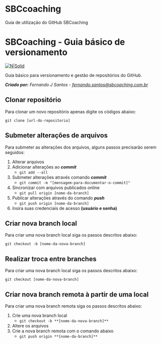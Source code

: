 # SBCcoaching
Guia de utilização do GitHub SBCoaching

# SBCoaching - Guia básico de versionamento

[![N|Solid](https://d3ams2lk3yn2fs.cloudfront.net/img/sbcoaching.png)](https://www.sbcoaching.com.br)

Guia básico para versionamento e gestão de repositórios do GitHub.

  ***Criado por:** Fernando J Santos - fernando.santos@sbcoaching.com.br*

## Clonar repositório

Para clonar um novo repositório apenas digite os códigos abaixo:    

``
git clone [url-do-repositorio]
``
## Submeter alterações de arquivos

Para submeter as alterações dos arquivos, alguns passos precisarão serem seguidos:

1. Alterar arquivos
2. Adicionar alterações ao ***commit***
    - `git add --all`
3. Submeter alterações através comando ***commit*** 
    - `git commit -m "[mensagem-para-documentar-o-commit]"`
4. Sincronizar com arquivos publicados online
    - `git pull origin [nome-da-branch]`
5. Publicar alterações através do comando ***push***
    - `git push origin [nome-da-branch]`
6. Insira suas credenciais de acesso **(usuário e senha)** 

## Criar nova branch local

Para criar uma nova branch local siga os passos descritos abaixo:

`git checkout -b [nome-da-nova-branch]`

## Realizar troca entre branches

Para criar uma nova branch local siga os passos descritos abaixo:

`git checkout [nome-da-nova-branch]`

## Criar nova branch remota à partir de uma local

Para criar uma nova branch remota siga os passos descritos abaixo:

1. Crie uma nova branch local
    - `git checkout -b **[nome-da-nova-branch]**`
2. Altere os arquivos
3. Crie a nova branch remota com o comando abaixo
    - `git push origin **[nome-da-branch]**`






